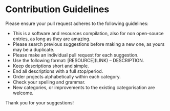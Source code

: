 # Contribution Guidelines
Please ensure your pull request adheres to the following guidelines:

* This is a software and resources compilation, also for non open-source entries, as long as they are amazing.
* Please search previous suggestions before making a new one, as yours may be a duplicate.
* Please make an individual pull request for each suggestion.
* Use the following format: \[RESOURCE\]\(LINK\) – DESCRIPTION.
* Keep descriptions short and simple.
* End all descriptions with a full stop/period.
* Order projects alphabetically within each category.
* Check your spelling and grammar.
* New categories, or improvements to the existing categorisation are welcome.

Thank you for your suggestions!
